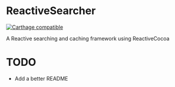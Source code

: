 # ReactiveSearcher
[![Carthage compatible](https://img.shields.io/badge/Carthage-compatible-4BC51D.svg?style=flat)](https://github.com/Carthage/Carthage)

A Reactive searching and caching framework using ReactiveCocoa 

# TODO
- Add a better README
